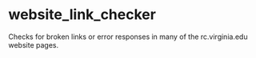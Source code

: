 # website_link_checker
Checks for broken links or error responses in many of the rc.virginia.edu website pages.
